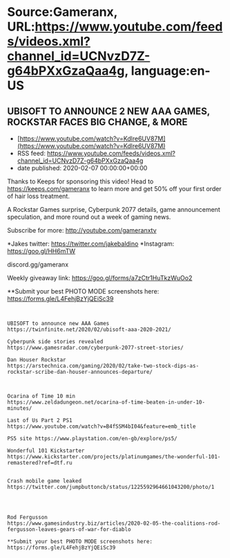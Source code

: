 # Source:Gameranx, URL:https://www.youtube.com/feeds/videos.xml?channel_id=UCNvzD7Z-g64bPXxGzaQaa4g, language:en-US

## UBISOFT TO ANNOUNCE 2 NEW AAA GAMES, ROCKSTAR FACES BIG CHANGE, & MORE
 - [https://www.youtube.com/watch?v=Kdlre6UV87M](https://www.youtube.com/watch?v=Kdlre6UV87M)
 - RSS feed: https://www.youtube.com/feeds/videos.xml?channel_id=UCNvzD7Z-g64bPXxGzaQaa4g
 - date published: 2020-02-07 00:00:00+00:00

Thanks to Keeps for sponsoring this video! Head to https://keeps.com/gameranx to learn more and get 50% off your first order of hair loss treatment. 

A Rockstar Games surprise, Cyberpunk 2077 details, game announcement speculation, and more round out a week of gaming news.

Subscribe for more: http://youtube.com/gameranxtv 

*Jakes twitter: https://twitter.com/jakebaldino 
*Instagram: https://goo.gl/HH6mTW 

 discord.gg/gameranx 

 Weekly giveaway link: https://goo.gl/forms/a7zCtr1HuTkzWuOo2 


**Submit your best PHOTO MODE screenshots here:
https://forms.gle/L4FehjBzYjQEiSc39



 ~~~~STORIES~~~~


UBISOFT to announce new AAA Games
https://twinfinite.net/2020/02/ubisoft-aaa-2020-2021/

Cyberpunk side stories revealed
https://www.gamesradar.com/cyberpunk-2077-street-stories/

Dan Houser Rockstar
https://arstechnica.com/gaming/2020/02/take-two-stock-dips-as-rockstar-scribe-dan-houser-announces-departure/



Ocarina of Time 10 min
https://www.zeldadungeon.net/ocarina-of-time-beaten-in-under-10-minutes/

Last of Us Part 2 PS1
https://www.youtube.com/watch?v=B4fSSM4bI04&feature=emb_title

PS5 site https://www.playstation.com/en-gb/explore/ps5/

Wonderful 101 Kickstarter 
https://www.kickstarter.com/projects/platinumgames/the-wonderful-101-remastered?ref=dtf.ru


Crash mobile game leaked
https://twitter.com/jumpbuttoncb/status/1225592964661043200/photo/1




Rod Fergusson
https://www.gamesindustry.biz/articles/2020-02-05-the-coalitions-rod-fergusson-leaves-gears-of-war-for-diablo

**Submit your best PHOTO MODE screenshots here:
https://forms.gle/L4FehjBzYjQEiSc39

